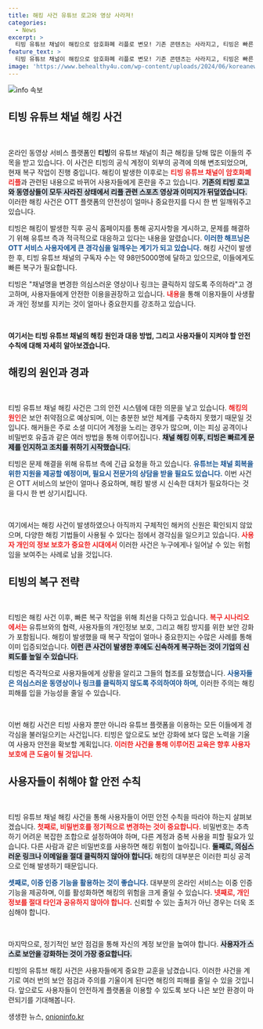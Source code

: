 ```yaml
---
title: 해킹 사건 유튜브 로고와 영상 사라져!
categories:
  - News
excerpt: >
  티빙 유튜브 채널이 해킹으로 암호화폐 리플로 변모! 기존 콘텐츠는 사라지고, 티빙은 빠른 복구에 나섰습니다. 사용자들은 의심스러운 링크 클릭에 주의하세요!
feature_text: >
  티빙 유튜브 채널이 해킹으로 암호화폐 리플로 변모! 기존 콘텐츠는 사라지고, 티빙은 빠른 복구에 나섰습니다. 사용자들은 의심스러운 링크 클릭에 주의하세요!
image: 'https://www.behealthy4u.com/wp-content/uploads/2024/06/koreanews.jpg'
---
```


<p><img src="https://www.behealthy4u.com/wp-content/uploads/2024/06/koreanews.jpg" alt="info 속보" /></p>

<h2 data-ke-size="size26">티빙 유튜브 채널 해킹 사건</h2>

<p data-ke-size="size16">&nbsp;</p>

<p>온라인 동영상 서비스 플랫폼인 <b>티빙</b>의 유튜브 채널이 최근 해킹을 당해 많은 이들의 주목을 받고 있습니다. 이 사건은 티빙의 공식 계정이 외부의 공격에 의해 변조되었으며, 현재 복구 작업이 진행 중입니다. 해킹이 발생한 이후로는 <b><span style="color: #ee2323;">티빙 유튜브 채널이 암호화폐 리플</span></b>과 관련된 내용으로 바뀌어 사용자들에게 혼란을 주고 있습니다. <b><span style="background-color: #21538527;">기존의 티빙 로고와 동영상들이 모두 사라진 상태에서 리플 관련 스포츠 영상과 이미지가 뒤덮였습니다.</span></b> 이러한 해킹 사건은 OTT 플랫폼의 안전성이 얼마나 중요한지를 다시 한 번 일깨워주고 있습니다. </p>

<p>티빙은 해킹이 발생한 직후 공식 홈페이지를 통해 공지사항을 게시하고, 문제를 해결하기 위해 유튜브 측과 적극적으로 대응하고 있다는 내용을 알렸습니다. <b><span style="color: #1a5490;">이러한 해프닝은 OTT 서비스 사용자에게 큰 경각심을 일깨우는 계기가 되고 있습니다.</span></b> 해킹 사건이 발생한 후, 티빙 유튜브 채널의 구독자 수는 약 98만5000명에 달하고 있으므로, 이들에게도 빠른 복구가 필요합니다. </p>

<p>티빙은 "채널명을 변경한 의심스러운 영상이나 링크는 클릭하지 않도록 주의하라"고 경고하며, 사용자들에게 안전한 이용을권장하고 있습니다. <b><span style="color: #ee2323;">내용</span></b>을 통해 이용자들이 사생활과 개인 정보를 지키는 것이 얼마나 중요한지를 강조하고 있습니다. </p>

<p data-ke-size="size16">&nbsp;</p>

<p><b>여기서는 티빙 유튜브 채널의 해킹 원인과 대응 방법, 그리고 사용자들이 지켜야 할 안전 수칙에 대해 자세히 알아보겠습니다.</b> </p>

<h2 data-ke-size="size26">해킹의 원인과 경과</h2>

<p data-ke-size="size16">&nbsp;</p>

<p>티빙 유튜브 채널 해킹 사건은 그의 안전 시스템에 대한 의문을 낳고 있습니다. <b><span style="color: #ee2323;">해킹의 원인</span></b>은 보안 취약점으로 예상되며, 이는 충분한 보안 체계를 구축하지 못했기 때문일 것입니다. 해커들은 주로 소셜 미디어 계정을 노리는 경우가 많으며, 이는 피싱 공격이나 비밀번호 유출과 같은 여러 방법을 통해 이루어집니다. <b><span style="background-color: #21538527;">채널 해킹 이후, 티빙은 빠르게 문제를 인지하고 조치를 취하기 시작했습니다.</span></b> </p>

<p>티빙은 문제 해결을 위해 유튜브 측에 긴급 요청을 하고 있습니다. <b><span style="color: #1a5490;">유튜브는 채널 회복을 위한 지원을 제공할 예정이며, 필요시 전문가의 상담을 받을 필요도 있습니다.</span></b> 이번 사건은 OTT 서비스의 보안이 얼마나 중요하며, 해킹 발생 시 신속한 대처가 필요하다는 것을 다시 한 번 상기시킵니다. </p>

<p data-ke-size="size16">&nbsp;</p>

<p>여기에서는 해킹 사건이 발생하였으나 아직까지 구체적인 해커의 신원은 확인되지 않았으며, 다양한 해킹 기법들이 사용될 수 있다는 점에서 경각심을 일으키고 있습니다. <b><span style="color: #ee2323;">사용자 개인의 정보 보호가 중요한 시대에서</span></b> 이러한 사건은 누구에게나 일어날 수 있는 위험임을 보여주는 사례로 남을 것입니다.</p>

<h2 data-ke-size="size26">티빙의 복구 전략</h2>

<p data-ke-size="size16">&nbsp;</p>

<p>티빙은 해킹 사건 이후, 빠른 복구 작업을 위해 최선을 다하고 있습니다. <b><span style="color: #ee2323;">복구 시나리오에서는</span></b> 유튜브와의 협력, 사용자들의 개인정보 보호, 그리고 해킹 방지를 위한 보안 강화가 포함됩니다. 해킹이 발생했을 때 복구 작업이 얼마나 중요한지는 수많은 사례를 통해 이미 입증되었습니다. <b><span style="background-color: #21538527;">이런 큰 사건이 발생한 후에도 신속하게 복구하는 것이 기업의 신뢰도를 높일 수 있습니다.</span></b></p>

<p>티빙은 즉각적으로 사용자들에게 상황을 알리고 그들의 협조를 요청했습니다. <b><span style="color: #1a5490;">사용자들은 의심스러운 동영상이나 링크를 클릭하지 않도록 주의하여야 하며,<span></b> 이러한 주의는 해킹 피해를 입을 가능성을 줄일 수 있습니다. </p>

<p data-ke-size="size16">&nbsp;</p>

<p>이번 해킹 사건은 티빙 사용자 뿐만 아니라 유튜브 플랫폼을 이용하는 모든 이들에게 경각심을 불러일으키는 사건입니다. 티빙은 앞으로도 보안 강화에 보다 많은 노력을 기울여 사용자 안전을 확보할 계획입니다. <b><span style="color: #ee2323;">이러한 사건을 통해 이루어진 교육은 향후 사용자 보호에 큰 도움이 될 것입니다.</span></b> </p>

<h2 data-ke-size="size26">사용자들이 취해야 할 안전 수칙</h2>

<p data-ke-size="size16">&nbsp;</p>

<p>티빙 유튜브 채널 해킹 사건을 통해 사용자들이 어떤 안전 수칙을 따라야 하는지 살펴보겠습니다. <b><span style="color: #ee2323;">첫째로, 비밀번호를 정기적으로 변경하는 것이 중요합니다.</span></b> 비밀번호는 추측하기 어려운 복잡한 조합으로 설정하여야 하며, 다른 계정과 중복 사용을 피할 필요가 있습니다. 다른 사람과 같은 비밀번호를 사용하면 해킹 위험이 높아집니다. <b><span style="background-color: #21538527;">둘째로, 의심스러운 링크나 이메일을 절대 클릭하지 않아야 합니다.</span></b> 해킹의 대부분은 이러한 피싱 공격으로 인해 발생하기 때문입니다.</p>

<p><b><span style="color: #1a5490;">셋째로, 이중 인증 기능을 활용하는 것이 좋습니다.</span></b> 대부분의 온라인 서비스는 이중 인증 기능을 제공하며, 이를 활성화하면 해킹의 위험을 크게 줄일 수 있습니다. <b><span style="color: #ee2323;">넷째로, 개인 정보를 절대 타인과 공유하지 않아야 합니다.</span></b> 신뢰할 수 있는 출처가 아닌 경우는 더욱 조심해야 합니다.</p>

<p data-ke-size="size16">&nbsp;</p>

<p>마지막으로, 정기적인 보안 점검을 통해 자신의 계정 보안을 높여야 합니다. <b><span style="background-color: #21538527;">사용자가 스스로 보안을 강화하는 것이 가장 중요합니다.</span></b> </p>

<p>티빙의 유튜브 해킹 사건은 사용자들에게 중요한 교훈을 남겼습니다. 이러한 사건을 계기로 여러 번의 보안 점검과 주의를 기울이게 된다면 해킹의 피해를 줄일 수 있을 것입니다. 앞으로도 사용자들이 안전하게 플랫폼을 이용할 수 있도록 보다 나은 보안 환경이 마련되기를 기대해봅니다.</p>
생생한 뉴스, <a href="https://onioninfo.kr" rel="dofollow">onioninfo.kr</a>


